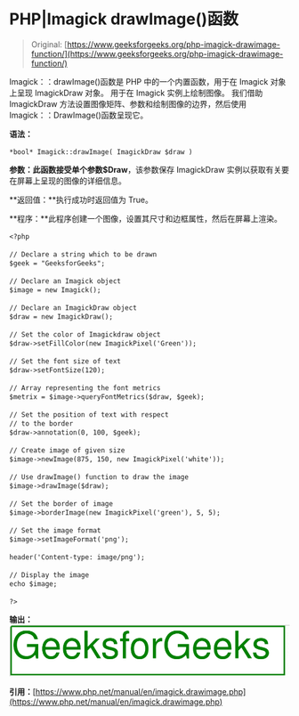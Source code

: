 # PHP|Imagick drawImage()函数

> Original: [https://www.geeksforgeeks.org/php-imagick-drawimage-function/](https://www.geeksforgeeks.org/php-imagick-drawimage-function/)

Imagick：：drawImage()函数是 PHP 中的一个内置函数，用于在 Imagick 对象上呈现 ImagickDraw 对象。 用于在 Imagick 实例上绘制图像。 我们借助 ImagickDraw 方法设置图像矩阵、参数和绘制图像的边界，然后使用 Imagick：：DrawImage()函数呈现它。

**语法：**

```
*bool* Imagick::drawImage( ImagickDraw $draw )
```

**参数：**此函数接受单个参数**$Draw**，该参数保存 ImagickDraw 实例以获取有关要在屏幕上呈现的图像的详细信息。

**返回值：**执行成功时返回值为 True。

**程序：**此程序创建一个图像，设置其尺寸和边框属性，然后在屏幕上渲染。

```
<?php 

// Declare a string which to be drawn 
$geek = "GeeksforGeeks"; 

// Declare an Imagick object
$image = new Imagick();

// Declare an ImagickDraw object
$draw = new ImagickDraw(); 

// Set the color of Imagickdraw object
$draw->setFillColor(new ImagickPixel('Green')); 

// Set the font size of text
$draw->setFontSize(120); 

// Array representing the font metrics
$metrix = $image->queryFontMetrics($draw, $geek); 

// Set the position of text with respect
// to the border 
$draw->annotation(0, 100, $geek); 

// Create image of given size
$image->newImage(875, 150, new ImagickPixel('white')); 

// Use drawImage() function to draw the image
$image->drawImage($draw); 

// Set the border of image
$image->borderImage(new ImagickPixel('green'), 5, 5); 

// Set the image format
$image->setImageFormat('png'); 

header('Content-type: image/png');

// Display the image
echo $image;

?>
```

**输出：**
![](img/6566e28ac84a7ab747b4b21eb2dd614e.png)

**引用：**[https://www.php.net/manual/en/imagick.drawimage.php](https://www.php.net/manual/en/imagick.drawimage.php)